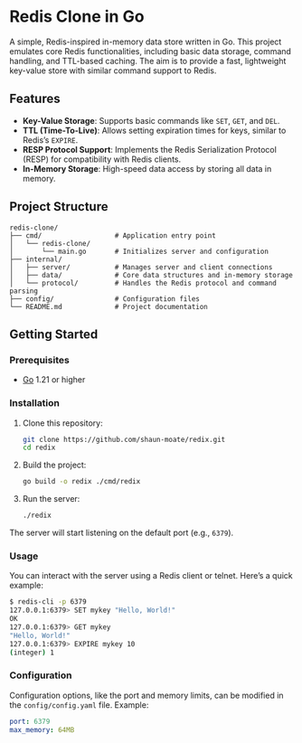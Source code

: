 # Redis Clone in Go

A simple, Redis-inspired in-memory data store written in Go. This project emulates core Redis functionalities, including basic data storage, command handling, and TTL-based caching. The aim is to provide a fast, lightweight key-value store with similar command support to Redis.

## Features

- **Key-Value Storage**: Supports basic commands like `SET`, `GET`, and `DEL`.
- **TTL (Time-To-Live)**: Allows setting expiration times for keys, similar to Redis’s `EXPIRE`.
- **RESP Protocol Support**: Implements the Redis Serialization Protocol (RESP) for compatibility with Redis clients.
- **In-Memory Storage**: High-speed data access by storing all data in memory.

## Project Structure

```
redis-clone/
├── cmd/                  # Application entry point
│   └── redis-clone/      
│       └── main.go       # Initializes server and configuration
├── internal/             
│   ├── server/           # Manages server and client connections
│   ├── data/             # Core data structures and in-memory storage
│   └── protocol/         # Handles the Redis protocol and command parsing
├── config/               # Configuration files
└── README.md             # Project documentation
```

## Getting Started

### Prerequisites

- [Go](https://golang.org/dl/) 1.21 or higher

### Installation

1. Clone this repository:
   ```bash
   git clone https://github.com/shaun-moate/redix.git
   cd redix
   ```

2. Build the project:
   ```bash
   go build -o redix ./cmd/redix
   ```

3. Run the server:
   ```bash
   ./redix
   ```

The server will start listening on the default port (e.g., `6379`).

### Usage

You can interact with the server using a Redis client or telnet. Here’s a quick example:

```bash
$ redis-cli -p 6379
127.0.0.1:6379> SET mykey "Hello, World!"
OK
127.0.0.1:6379> GET mykey
"Hello, World!"
127.0.0.1:6379> EXPIRE mykey 10
(integer) 1
```

### Configuration

Configuration options, like the port and memory limits, can be modified in the `config/config.yaml` file. Example:

```yaml
port: 6379
max_memory: 64MB
```
